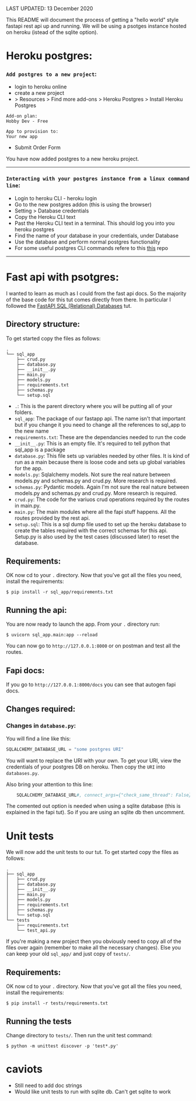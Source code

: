 LAST UPDATED: 13 December 2020

This README will document the process of getting a "hello world" style fastapi rest api up and running. We will be using a psotges instance hosted on heroku (istead of the sqlite option).

# Heroku postgres:

### `Add postgres to a new project`:
* login to heroku online
* create a new project
* \> Resources \> Find more add-ons \> Heroku Postgres \> Install Heroku Postgres
```
Add-on plan:
Hobby Dev - Free

App to provision to:
Your new app
```
* Submit Order Form

You have now added postgres to a new heroku project.

-------------------------------------------------------

### `Interacting with your postgres instance from a linux command line`:
* Login to heroku CLI - heroku login
* Go to the new postgres addon (this is using the browser)
* Setting > Database credentials
* Copy the Heroku CLI text
* Past the Heroku CLI text in a terminal. This should log you into you heroku postgres
* Find the name of your database in your credentials, under Database
* Use the database and perform normal postgres functionality
* For some useful postgres CLI commands refere to this [this](https://github.com/Outige/cheat-sheats) repo
-------------------------------------------------------

# Fast api with psotgres:

I wanted to learn as much as I could from the fast api docs. So the majority of the base code for this tut comes directly from there. In particular I followed the [FastAPI SQL (Relational) Databases](https://fastapi.tiangolo.com/tutorial/sql-databases/) tut.

## Directory structure:
To get started copy the files as follows:
```
.
└── sql_app
    ├── crud.py
    ├── database.py
    ├── __init__.py
    ├── main.py
    ├── models.py
    ├── requirements.txt
    ├── schemas.py
    └── setup.sql
```
* `.`: This is the parent directory where you will be putting all of your folders.
* `sql_app`: The package of our fastapp api. The name isn't that important but if you change it you need to change all the references to sql_app to the new name
* `requirements.txt`: These are the dependancies needed to run the code
* `__init__.py`: This is an empty file. It's required to tell python that sql_app is a package
* `database.py`: This file sets up variables needed by other files. It is kind of run as a main because there is loose code and sets up global variables for the app.
* `models.py`: Sqlalchemy models. Not sure the real nature between models.py and schemas.py and crud.py. More research is required.
* `schemas.py`: Pydantic models. Again I'm not sure the real nature between models.py and schemas.py and crud.py. More research is required.
* `crud.py`: The code for the variuos crud operations required by the routes in main.py.
* `main.py`: The main modules where all the fapi stuff happens. All the routes provided by the rest api.
* `setup.sql`: This is a sql dump file used to set up the heroku database to create the tables required with the correct schemas for this api. Setup.py is also used by the test cases (discussed later) to reset the database.

## Requirements:
OK now cd to your `.` directory. Now that you've got all the files you need, install the requirements:
```
$ pip install -r sql_app/requirements.txt
```

## Running the api:
You are now ready to launch the app. From your `.` directory run:
```
$ uvicorn sql_app.main:app --reload
```

You can now go to `http://127.0.0.1:8000` or on postman and test all the routes.

## Fapi docs:

If you go to `http://127.0.0.1:8000/docs` you can see that autogen fapi docs.

## Changes required:

### Changes in `database.py`:

You will find a line like this:
```python
SQLALCHEMY_DATABASE_URL = "some postgres URI"
```

You will want to replace the URI with your own. To get your URI, view the credentials of your postgres DB on heroku. Then copy the `URI` into `databases.py`.

Also bring your attention to this line:
```python
    SQLALCHEMY_DATABASE_URL#, connect_args={"check_same_thread": False}
```

The comented out option is needed when using a sqlite database (this is explained in the fapi tut). So if you are using an sqlite db then uncomment.

# Unit tests
We will now add the unit tests to our tut. To get started copy the files as follows:
```
.
├── sql_app
│   ├── crud.py
│   ├── database.py
│   ├── __init__.py
│   ├── main.py
│   ├── models.py
│   ├── requirements.txt
│   ├── schemas.py
│   └── setup.sql
└── tests
    ├── requirements.txt
    └── test_api.py
```

If you're making a new project then you obviously need to copy all of the files over again (remember to make all the necessary changes). Else you can keep your old `sql_app/` and just copy of `tests/`.

## Requirements:
OK now cd to your `.` directory. Now that you've got all the files you need, install the requirements:
```
$ pip install -r tests/requirements.txt
```

## Running the tests
Change directory to `tests/`. Then run the unit test command:
```
$ python -m unittest discover -p 'test*.py'
```

# caviots
* Still need to add doc strings
* Would like unit tests to run with sqlite db. Can't get sqlite to work
